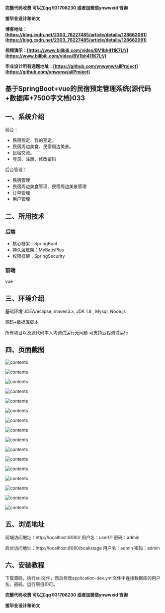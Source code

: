 **完整代码收费  可以加qq 931708230 或者加微信ynwwxid 咨询**

**接毕业设计和论文**

**博客地址：[https://blog.csdn.net/2303_76227485/article/details/128662091](https://blog.csdn.net/2303_76227485/article/details/128662091)**

**视频演示：[https://www.bilibili.com/video/BV1bh411K7Lf/](https://www.bilibili.com/video/BV1bh411K7Lf/)**

**毕业设计所有选题地址：[https://github.com/ynwynw/allProject](https://github.com/ynwynw/allProject)** 

## 基于SpringBoot+vue的民宿预定管理系统(源代码+数据库+7500字文档)033

## 一、系统介绍

前台：
- 民宿预定、我的预定。       
- 民宿周边美食、民宿周边美景。      
- 民宿交流。
- 登录、注册、修改密码

后台管理：
- 民宿管理
- 民宿周边美食管理、民宿周边美景管理
- 订单管理
- 用户管理

## 二、所用技术

### 后端
* 核心框架：SpringBoot
* 持久层框架：MyBatisPlus
* 权限框架：SpringSecurity

### 前端
vue


## 三、环境介绍

基础环境 :IDEA/eclipse, maven3.x, JDK 1.8 , Mysql, Node.js

源码+数据库脚本 

所有项目以及源代码本人均调试运行无问题 可支持远程调试运行

## 四、页面截图

![contents](./picture/picture1.png)

![contents](./picture/picture2.png)

![contents](./picture/picture3.png)

![contents](./picture/picture4.png)

![contents](./picture/picture5.png)

![contents](./picture/picture6.png)

![contents](./picture/picture7.png)

![contents](./picture/picture8.png)

![contents](./picture/picture9.png)

![contents](./picture/picture10.png)

![contents](./picture/picture11.png)

![contents](./picture/picture12.png)

![contents](./picture/picture13.png)

![contents](./picture/picture14.png)

![contents](./picture/picture15.png)

![contents](./picture/picture16.png)


## 五、浏览地址

前端访问地址：http://localhost:8080/   用户名：user01 密码：admin

后台访问地址：http://localhost:8080/bcakstage 用户名：admin 密码：admin

## 六、安装教程

下载源码，执行sql文件，然后修改application-dev.yml文件中连接数据库的用户名、密码。运行项目即可。

**完整代码收费  可以加qq 931708230 或者加微信ynwwxid 咨询**

**接毕业设计和论文**



